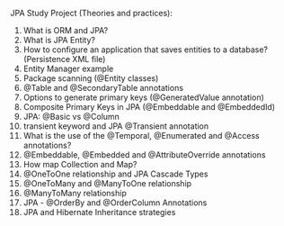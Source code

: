 JPA Study Project (Theories and practices): 
1) What is ORM and JPA?
2) What is JPA Entity?
3) How to configure an application that saves entities to a database? (Persistence XML file)
4) Entity Manager example 
5) Package scanning (@Entity classes)
6) @Table and @SecondaryTable annotations
7) Options to generate primary keys (@GeneratedValue annotation)
8) Composite Primary Keys in JPA (@Embeddable and @EmbeddedId)
9) JPA: @Basic vs @Column
10) transient keyword and JPA @Transient annotation
11) What is the use of the @Temporal, @Enumerated and @Access annotations?
12) @Embeddable, @Embedded and @AttributeOverride annotations
13) How map Collection and Map?
14) @OneToOne relationship and JPA Cascade Types
15) @OneToMany and @ManyToOne relationship
16) @ManyToMany relationship
17) JPA - @OrderBy and @OrderColumn Annotations
18) JPA and Hibernate Inheritance strategies